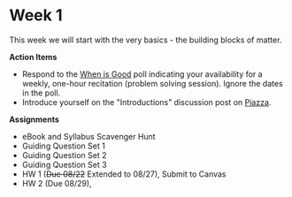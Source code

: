 # Week 1


This week we will start with the very basics - the building blocks of matter.  

**Action Items**
- Respond to the [When is Good](http://whenisgood.net/z7tj85x) poll indicating your availability for a weekly, one-hour recitation (problem solving session).  Ignore the dates in the poll.
- Introduce yourself on the "Introductions" discussion post on [Piazza](https://psu.instructure.com/courses/1866869/external_tools/195053).


**Assignments**
 
- eBook and Syllabus Scavenger Hunt
- Guiding Question Set 1 
- Guiding Question Set 2
- Guiding Question Set 3
- HW 1 (~~Due 08/22~~ Extended to 08/27), Submit to Canvas
- HW 2 (Due 08/29), 




